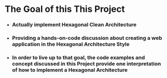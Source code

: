 # The Goal of this This Project

- ### Actually implement Hexagonal Clean Architecture
- ### Providing a hands-on-code discussion about creating a web application in the Hexagonal Architecture Style
- ### In order to live up to that goal, the code examples and concept discussed in this Project provide one interpretation of how to implement a Hexagonal Architecture
